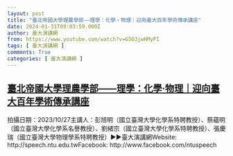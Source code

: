 ```yaml
---
layout: post
title: "臺北帝國大學理農學部——理學：化學‧物理｜迎向臺大百年學術傳承講座"
date: 2024-01-31T09:03:59.000Z
author: 臺大演講網
from: https://www.youtube.com/watch?v=G5O3jwHMyPI
tags: [ 臺大演講網 ]
comments: True
categories: [ 臺大演講網 ]
---
```

<!--1706691839000-->
[臺北帝國大學理農學部——理學：化學‧物理｜迎向臺大百年學術傳承講座](https://www.youtube.com/watch?v=G5O3jwHMyPI)
------

<div>
拍攝日期：2023/10/27主講人：彭旭明（國立臺灣大學化學系特聘教授）、蔡蘊明（國立臺灣大學化學系名譽教授）、劉緒宗（國立臺灣大學化學系特聘教授）、張慶瑞（國立臺灣大學物理學系特聘教授）►►臺大演講網Website: http://speech.ntu.edu.twFacebook: http://www.facebook.com/ntuspeech
</div>
